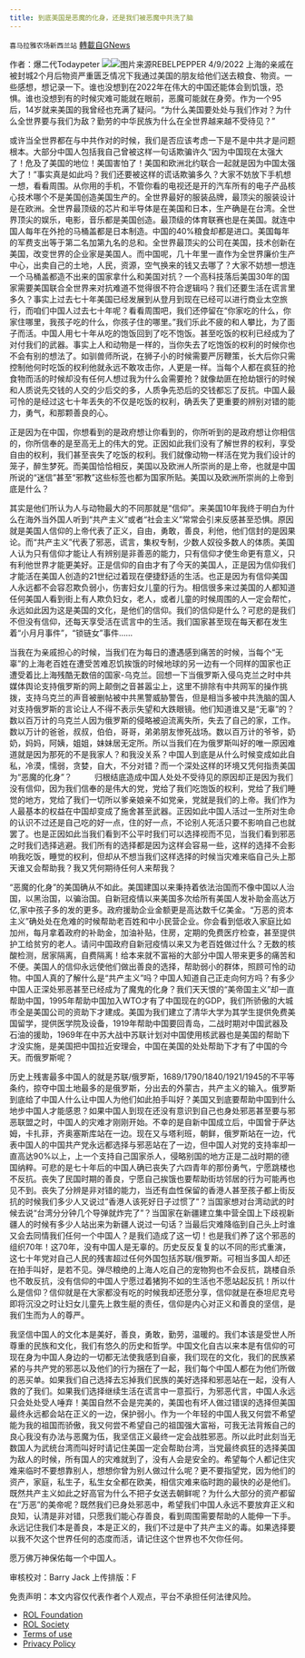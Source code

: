 ```yaml
---
title: 到底美国是恶魔的化身，还是我们被恶魔中共洗了脑
---
```

`喜马拉雅农场新西兰站` [轉載自GNews](https://gnews.org/zh-hans/2334672/)

作者：爆二代Todaypeter
![](https://assets.gnews.org/wp-content/uploads/2022/04/G新闻.jpg)![](https://assets.gnews.org/wp-content/uploads/2022/04/图片-1-9.jpg)图片来源REBELPEPPER
4/9/2022 上海的亲戚在被封城2个月后物资严重匮乏情况下我通过美国的朋友给他们送去粮食、物资。一些感想，想记录一下。谁也没想到在2022年在伟大的中国还能体会到饥饿，恐惧。谁也没想到有的时候灾难可能就在眼前，恶魔可能就在身旁。作为一个95后，14岁就来美国的我曾经也充满了疑问。“为什么美国要处处与我们作对？为什么全世界要与我们为敌？勤劳的中华民族为什么在全世界越来越不受待见？”

或许当全世界都在与中共作对的时候，我们是否应该考虑一下是不是中共才是问题根本。大部分中国人包括我自己曾被这样一句话欺骗许久“因为中国现在太强大了！危及了美国的地位！美国害怕了！美国和欧洲北约联合一起就是因为中国太强大了！”事实真是如此吗？我们还要被这样的谎话欺骗多久？大家不妨放下手机想一想，看看周围。从你用的手机，不管你看的电视还是开的汽车所有的电子产品核心技术哪个不是美国创造美国生产的。全世界最好的服装品牌，最顶尖的服装设计是在欧洲。全世界最顶级的芯片和半导体是在美国和日本，生产确是在台湾。全世界顶尖的娱乐，电影，音乐都是美国创造。最顶级的体育联赛也是在美国。就连中国人每年在外抢的马桶盖都是日本制造。中国的40%粮食却都是进口。美国每年的军费支出等于第二名加第九名的总和。全世界最顶尖的公司在美国，技术创新在美国，改变世界的企业家是美国人。而中国呢，几十年里一直作为全世界廉价生产中心，出卖自己的土地，人民，资源，空气换来的钱又去哪了？大家不妨想一想连一个马桶盖都造不出来的国家拿什么和美国对抗？一个高科技落后美国30年的国家需要美国联合全世界来对抗难道不觉得很不符合逻辑吗？我们还要生活在谎言里多久？事实上过去七十年美国已经发展到从登月到现在已经可以进行商业太空旅行，而咱们中国人过去七十年呢？看看周围吧，我们还停留在“你家吃的什么，你家住哪里，我孩子吃的什么，你孩子住的哪里。”我们乐此不疲的和人攀比，为了面子而活。中国人用七十年从吃的饱饭回到了吃不饱饭。甚至吃饭的权利已经成为了对付我们的武器。事实上人和动物是一样的，当你失去了吃饱饭的权利的时候你也不会有别的想法了。如驯兽师所说，在狮子小的时候需要严厉鞭策，长大后你只需控制他何时吃饭的权利他就永远不敢攻击你，人更是一样。当每个人都在疯狂的抢食物而活的时候却没有任何人想过我为什么会需要抢？就像劫匪在抢劫银行的时候和人质说先交钱的人交的少后交的多，人质争先恐后的交钱都忘了反抗。中国人最可怜的是经过这七十年丢失的不仅是吃饭的权利，确丢失了更重要的辨别对错的能力，勇气，和那颗善良的心。

正是因为在中国，你想看到的是政府想让你看到的，你所听到的是政府想让你相信的，你所信奉的是至高无上的伟大的党。正因如此我们没有了解世界的权利，享受自由的权利，我们甚至丧失了吃饭的权利。我们就像动物一样活在党为我们设计的笼子，醉生梦死。而美国恰恰相反，美国以及欧洲人所崇尚的是上帝，也就是中国所说的“迷信”甚至“邪教”这些标签也都为国家所贴。美国以及欧洲所崇尚的上帝到底是什么？

其实是他们所认为人与动物最大的不同那就是“信仰”。来美国10年我终于明白为什么在海外当外国人听到“共产主义”或者“社会主义”常常会引来反感甚至恐惧。原因就是美国人信仰的上帝代表了正义，自由，勇敢，善良，利他，他们信封的是因果论。而“共产主义”代表了邪恶，谎言，集权专制，少数人奴役多数人的体质。美国人认为只有信仰才能让人有辨别是非善恶的能力，只有信仰才使生命更有意义，只有利他世界才能更美好。正是信仰的自由才有了今天的美国人，正是因为信仰我们才能活在美国人创造的21世纪过着现在便捷舒适的生活。也正是因为有信仰美国人永远都不会容忍欺负弱小，伤害妇女儿童的行为。相信很多来过美国的人都知道任何美国人看到街上有人欺负妇女，老人，或者儿童的时候周围的人一定会帮忙，永远如此因为这是美国的文化，是他们的信仰。我们的信仰是什么？可悲的是我们不但没有信仰，还每天享受活在谎言中的生活。我们国家甚至现在每天都在发生着“小月月事件”，“锁链女”事件……

当我在为亲戚担心的时候，当我们在为每日的遭遇感到痛苦的时候，当每个“无辜”的上海老百姓在遭受苦难忍饥挨饿的时候地球的另一边有一个同样的国家也正遭受着比上海残酷无数倍的国家-乌克兰。回想一下当俄罗斯入侵乌克兰之时中共媒体舆论支持俄罗斯的网上颠倒之音甚嚣尘上，这里不排除有中共网军的操作挑拨，支持乌克兰的声音被删帖被中共黑警威胁警告，但是相当多被中共洗脑的国人对支持俄罗斯的言论让人不得不表示失望和大跌眼镜。他们知道谁又是“无辜”的？数以百万计的乌克兰人因为俄罗斯的侵略被迫流离失所，失去了自己的家，工作。数以万计的爸爸，叔叔，伯伯，哥哥，弟弟朋友惨死战场。数以百万计的爷爷，奶奶，妈妈，阿姨，姐姐，妹妹居无定所。所以当我们在为俄罗斯叫好的唯一原因难道就是因为那死的不是我家人？和我没关系？中国人到底是从什么时候变成如此自私，冷漠，懦弱，贪婪，自大，不分对错？而一个深处这样的环境又凭何指责美国为“恶魔的化身”？          归根结底造成中国人处处不受待见的原因却正是因为我们没有信仰，因为我们信奉的是伟大的党，党给了我们吃饱饭的权利，党给了我们睡觉的地方，党给了我们一切所以爹亲娘亲不如党亲，党就是我们的上帝。我们作为人最基本的权益在中国却变成了施舍甚至武器。正因如此中国人活过一生所对生命的认识不过还是自己吃的好一点，住的好一点，不论别人死活只要不影响自己也就罢了。也是正因如此当我们看到不公平时我们可以选择视而不见，当我们看到邪恶之时我们选择逃避。我们所有的选择都是因为这样会容易一些，这样的选择不会影响我吃饭，睡觉的权利，但却从不想当我们这样选择的时候当灾难来临自己头上那天谁又会帮助我？我又凭何期待任何人来帮我？

“恶魔的化身”的美国确从不如此。美国建国以来秉持着依法治国而不像中国以人治国，以黑治国，以骗治国。自新冠疫情以来美国多次给所有美国人发补助金高达万亿,家中孩子多的发的更多。政府援助企业金额更是高达数千亿美金。“万恶的资本主义”确处处在危难的时候帮助老百姓和中小民营企业。你会看到低收入家庭比如加州，每月拿着政府的补助金，加油补贴，住房，定期的免费医疗检查，甚至提供护工给贫穷的老人。请问中国政府自新冠疫情以来又为老百姓做过什么？无数的核酸检测，居家隔离，自费隔离！给本来就不富裕的大部分中国人带来更多的痛苦和不便。美国人的信仰永远使他们做出善良的选择，帮助弱小的群体，照顾可怜的动物。中国人真的了解什么是“共产主义”吗？中国人知道自己正走向何方吗？有多少中国人正深处邪恶甚至已经成为了魔鬼的化身？我们天天恨的“美帝国主义”却一直帮助中国，1995年帮助中国加入WTO才有了中国现在的GDP，我们所骄傲的大城市全是美国公司的资助下才建成。美国为我们建立了清华大学为其学生提供免费美国留学，提供医学院及设备，1919年帮助中国要回青岛，二战时期对中国武器及石油的援助，1969年在中苏大战中苏联计划对中国使用核武器也是美国的帮助下才没实施，是美国把中国拉近安理会，中国在美国的处处帮助下才有了中国的今天。而俄罗斯呢？

历史上残害最多中国人的就是苏联/俄罗斯，1689/1790/1840/1921/1945的不平等条约，掠夺中国土地最多的是俄罗斯，分出去的外蒙古，共产主义的输入。俄罗斯到底给了中国人什么让中国人为他们如此拍手叫好？美国又到底要帮助中国到什么地步中国人才能感恩？如果中国人到现在还没有意识到自己也身处邪恶甚至要与邪恶联盟之时，中国人的灾难才刚刚开始。不幸的是自新中国成立后，中国曾于萨达姆，卡扎菲，齐奥塞斯库站在一边。现在又与塔利班，朝鲜，俄罗斯站在一边，代表中国人的中国共产党永远都选择与邪恶站在了一边，但中国人对党的支持率却一直高达90%以上，上一个支持自己国家杀人，侵略别国的地方正是二战时期的德国纳粹。可悲的是七十年后的中国人确已丧失了六四青年的那份勇气，宁愿跳楼也不反抗。丧失了民国时期的善良，宁愿自己挨饿也要帮助街坊邻居的行为可能再也见不到。丧失了分辨是非对错的能力，当还有血性保留的香港人甚至孩子都上街反抗的时候我们多少人又说过”香港人该死好日子过惯了”？当国家想对台湾动武的时候去说“台湾分分钟几个导弹就炸完了”？当国家在新疆建立集中营全国上下歧视新疆人的时候有多少人站出来为新疆人说过一句话？当最后灾难降临到自己头上时谁又会去同情我们任何一个中国人？是我们造成了这一切！也是我们养了这个邪恶的组织70年！这70年，没有中国人是无辜的。历史反反复复的以不同的形式重演，这七十年党对自己人民的残害超过任何外国包括苏联/俄罗斯。可相当多国人却还在拍手叫好，是若不见。弹尽粮绝的上海人吃自己的宠物狗也不会反抗，跳楼自杀也不敢反抗，没有信仰的中国人宁愿过着猪狗不如的生活也不愿站起反抗！所以什么是信仰？信仰就是在大家都没有吃的时候我却还愿分享，信仰就是在泰坦尼克号即将沉没之时让妇女儿童先上救生艇的责任，信仰是内心对正义和善良的坚信，是我们生而为人的尊严。

我坚信中国人的文化本是美好，善良，勇敢，勤劳，温暖的。我们本该是受世人所尊重的民族和文化，我们有悠久的历史和哲学。中国文化自古以来本是有信仰的可现在身为中国人身边的一切都无法使我感到自豪，我们现在的文化，我们的民族紧紧的与共产党的邪恶以及他们的行为捆在了一起，我们每个中国人都在为他们所做的恶买单。如果我们自己选择去忘掉我们民族的美好选择和邪恶站在一起，没有人救的了我们。如果我们选择继续生活在谎言中一意孤行，为邪恶代言，中国人永远只会处处受人唾弃！美国自然不会是完美的，美国也有坏人做过错误的选择但美国最终永远都会站在正义的一边，保护弱小。作为一个年轻的中国人我又何尝不希望能为我的祖国而骄傲，我又何尝不希望自己的祖国强大富裕，可我无法背叛自己的良心我没有办法与恶魔为伍，我坚信正义最终一定会战胜邪恶。所以此时此刻当无数国人为武统台湾而叫好时请记住美国一定会帮助台湾，当党最终疯狂的选择美国为敌人的时候，所有国人的灾难就到了，没有人会是安全的。希望每个人都记住灾难来临时不要想靠别人，想想你曾为别人做过什么呢？更不要指望党，因为他们的资产，家庭，私生子，私生女全都在欧美，相信灾难来临时跑的最快的必是他们。既然共产主义如此之好高官为什么不把子女送去朝鲜呢？为什么大部分的资产都留在“万恶”的美帝呢？既然我们已身处邪恶中，希望我们中国人永远不要放弃正义和良知，认清是非对错，只愿我们能心存善良，看到周围需要帮助的人能伸一下手。永远记住我们本是善良，本是正义的，我们不过是中了共产主义的毒。如果选择要以我不欠这个世界任何的态度而活，请记住这个世界也不欠你任何。

愿万佛万神保佑每一个中国人。

审核校对：Barry Jack
上传排版：F

 

免责声明：本文内容仅代表作者个人观点，平台不承担任何法律风险。

- [ROL Foundation](https://rolfoundation.org/)
- [ROL Society](https://rolsociety.org/)
- [Terms of use](https://gnews.org/terms-of-use-3/)
- [Privacy Policy](https://gnews.org/privacy-policy/)
